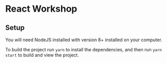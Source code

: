 # React Workshop

## Setup

You will need NodeJS installed with version 8+ installed on your computer.

To build the project run `yarn` to install the dependencies,
and then run `yarn start` to build and view the project.